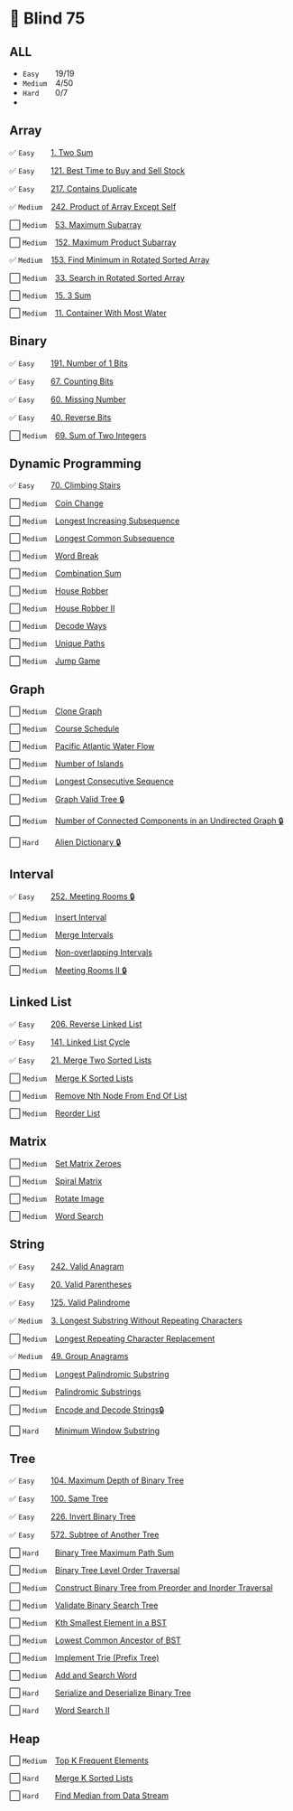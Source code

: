 # 🧠  Blind 75

## ALL
- `Easy` &ensp;&ensp;&ensp; 19/19
- `Medium` &ensp; 4/50
- `Hard` &ensp;&ensp;&ensp; 0/7
- 
## Array
✅ `Easy` &ensp;&ensp;&ensp; [1. Two Sum](https://leetcode.com/problems/two-sum/) 

✅ `Easy` &ensp;&ensp;&ensp; [121. Best Time to Buy and Sell Stock](https://leetcode.com/problems/best-time-to-buy-and-sell-stock/) 

✅ `Easy` &ensp;&ensp;&ensp; [217. Contains Duplicate](https://leetcode.com/problems/contains-duplicate/) 

✅ `Medium` &ensp; [242. Product of Array Except Self](https://leetcode.com/problems/product-of-array-except-self/)

⬜ `Medium` &ensp; [53. Maximum Subarray](https://leetcode.com/problems/maximum-subarray/)

⬜ `Medium` &ensp; [152. Maximum Product Subarray](https://leetcode.com/problems/maximum-product-subarray/)

✅ `Medium` &ensp; [153. Find Minimum in Rotated Sorted Array](https://leetcode.com/problems/find-minimum-in-rotated-sorted-array/)

⬜ `Medium` &ensp; [33. Search in Rotated Sorted Array](https://leetcode.com/problems/search-in-rotated-sorted-array/)

⬜ `Medium` &ensp; [15. 3 Sum](https://leetcode.com/problems/3sum/)

⬜ `Medium` &ensp; [11. Container With Most Water](https://leetcode.com/problems/container-with-most-water/)

## Binary

✅ `Easy` &ensp;&ensp;&ensp; [191. Number of 1 Bits](https://leetcode.com/problems/number-of-1-bits) 

✅ `Easy` &ensp;&ensp;&ensp; [67. Counting Bits](https://leetcode.com/problems/counting-bits) 

✅ `Easy` &ensp;&ensp;&ensp; [60. Missing Number](https://leetcode.com/problems/missing-number) 

✅ `Easy` &ensp;&ensp;&ensp; [40. Reverse Bits](https://leetcode.com/problems/reverse-bits) 

⬜ `Medium` &ensp; [69. Sum of Two Integers](https://leetcode.com/problems/sum-of-two-integers)

## Dynamic Programming

✅ `Easy` &ensp;&ensp;&ensp; [70. Climbing Stairs](https://leetcode.com/problems/climbing-stairs/) 

⬜ `Medium` &ensp; [Coin Change]()

⬜ `Medium` &ensp; [Longest Increasing Subsequence]() 

⬜ `Medium` &ensp; [Longest Common Subsequence]()

⬜ `Medium` &ensp; [Word Break]()

⬜ `Medium` &ensp; [Combination Sum]()

⬜ `Medium` &ensp; [House Robber]()

⬜ `Medium` &ensp; [House Robber II]()

⬜ `Medium` &ensp; [Decode Ways]()

⬜ `Medium` &ensp; [Unique Paths]()

⬜ `Medium` &ensp; [Jump Game]()

## Graph

⬜ `Medium` &ensp; [Clone Graph]()

⬜ `Medium` &ensp; [Course Schedule]()

⬜ `Medium` &ensp; [Pacific Atlantic Water Flow]()

⬜ `Medium` &ensp; [Number of Islands]()

⬜ `Medium` &ensp; [Longest Consecutive Sequence]()

⬜ `Medium` &ensp; [Graph Valid Tree 🔒](https://www.lintcode.com/problem/178/)

⬜ `Medium` &ensp; [Number of Connected Components in an Undirected Graph 🔒](https://www.lintcode.com/problem/591/)

⬜ `Hard` &ensp;&ensp;&ensp; [Alien Dictionary 🔒](https://www.lintcode.com/problem/892/)

## Interval

✅ `Easy` &ensp;&ensp;&ensp; [252. Meeting Rooms 🔒](https://www.lintcode.com/problem/920/) 

⬜ `Medium` &ensp; [Insert Interval]()

⬜ `Medium` &ensp; [Merge Intervals]()

⬜ `Medium` &ensp; [Non-overlapping Intervals]()

⬜ `Medium` &ensp; [Meeting Rooms II 🔒](https://www.lintcode.com/problem/919/)

## Linked List

✅ `Easy` &ensp;&ensp;&ensp; [206. Reverse Linked List](https://leetcode.com/problems/reverse-linked-list) 

✅ `Easy` &ensp;&ensp;&ensp; [141. Linked List Cycle](https://leetcode.com/problems/linked-list-cycle/) 

✅ `Easy` &ensp;&ensp;&ensp; [21. Merge Two Sorted Lists](https://leetcode.com/problems/merge-two-sorted-lists/) 

⬜ `Medium` &ensp; [Merge K Sorted Lists]()

⬜ `Medium` &ensp; [Remove Nth Node From End Of List]()

⬜ `Medium` &ensp; [Reorder List]()

## Matrix

⬜ `Medium` &ensp; [Set Matrix Zeroes]()

⬜ `Medium` &ensp; [Spiral Matrix]()

⬜ `Medium` &ensp; [Rotate Image]()

⬜ `Medium` &ensp; [Word Search]()

## String

✅ `Easy` &ensp;&ensp;&ensp; [242. Valid Anagram](https://leetcode.com/problems/valid-anagram/) 

✅ `Easy` &ensp;&ensp;&ensp; [20. Valid Parentheses](https://leetcode.com/problems/valid-parentheses/) 

✅ `Easy` &ensp;&ensp;&ensp; [125. Valid Palindrome](https://leetcode.com/problems/valid-palindrome/) 

✅ `Medium` &ensp; [3. Longest Substring Without Repeating Characters](https://leetcode.com/problems/longest-substring-without-repeating-characters/description/)

⬜ `Medium` &ensp; [Longest Repeating Character Replacement]()

✅ `Medium` &ensp; [49. Group Anagrams](https://leetcode.com/problems/group-anagrams/)

⬜ `Medium` &ensp; [Longest Palindromic Substring]()

⬜ `Medium` &ensp; [Palindromic Substrings]()

⬜ `Medium` &ensp; [Encode and Decode Strings🔒](https://www.lintcode.com/problem/659/)

⬜ `Hard` &ensp;&ensp;&ensp; [Minimum Window Substring]()

## Tree

✅ `Easy` &ensp;&ensp;&ensp; [104. Maximum Depth of Binary Tree](https://leetcode.com/problems/maximum-depth-of-binary-tree) 

✅ `Easy` &ensp;&ensp;&ensp; [100. Same Tree](https://leetcode.com/problems/same-tree) 

✅ `Easy` &ensp;&ensp;&ensp; [226. Invert Binary Tree](https://leetcode.com/problems/invert-binary-tree) 

✅ `Easy` &ensp;&ensp;&ensp; [572. Subtree of Another Tree](https://leetcode.com/problems/subtree-of-another-tree) 

⬜ `Hard` &ensp;&ensp;&ensp; [Binary Tree Maximum Path Sum]()

⬜ `Medium` &ensp; [Binary Tree Level Order Traversal]()

⬜ `Medium` &ensp; [Construct Binary Tree from Preorder and Inorder Traversal]()

⬜ `Medium` &ensp; [Validate Binary Search Tree]()

⬜ `Medium` &ensp; [Kth Smallest Element in a BST]()

⬜ `Medium` &ensp; [Lowest Common Ancestor of BST]()

⬜ `Medium` &ensp; [Implement Trie (Prefix Tree)]()

⬜ `Medium` &ensp; [Add and Search Word]()

⬜ `Hard` &ensp;&ensp;&ensp; [Serialize and Deserialize Binary Tree]()

⬜ `Hard` &ensp;&ensp;&ensp; [Word Search II]()

## Heap

⬜ `Medium` &ensp; [Top K Frequent Elements]()

⬜ `Hard` &ensp;&ensp;&ensp; [Merge K Sorted Lists]()

⬜ `Hard` &ensp;&ensp;&ensp; [Find Median from Data Stream]()